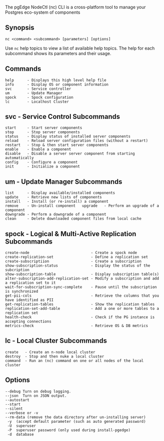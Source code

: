 The pgEdge NodeCtl (nc) CLI is a cross-platform tool to
manage your Postgres eco-system of components

## Synopsis
```
nc <command> <subcommand> [parameters] [options] 
```

Use `nc` help topics to view a list of available help topics.
The help for each subcommand shows its parameters and their usage.

## Commands
```
help      - Displays this high level help file
info      - Display OS or component information
svc       - Service controller
um        - Update Manager
spock     - Spock configuration
lc        - Localhost Cluster
```

## svc - Service Control Subcommands
```
start     - Start server components
stop      - Stop server components
status    - Display status of installed server components
reload    - Reload server configuration files (without a restart)
restart   - Stop & then start server components
enable    - Enable a component
disable   - Disable a server server component from starting automatically
config    - Configure a component
init      - Initialize a component
```

## um - Update Manager Subcommands 
```
list      - Display available/installed components 
update    - Retrieve new lists of components
install   - Install (or re-install) a component  
remove    - Un-install component   upgrade   - Perform an upgrade of a component
downgrade - Perform a downgrade of a component
clean     - Delete downloaded component files from local cache

```

## spock - Logical & Multi-Active Replication Subcommands
```
create-node                            - Create a spock node
create-replication-set                 - Define a replication set
create-subscriptiion                   - Create a subscription
show-subscription-status               - Display the status of the subcription
show-subscription-table                - Display subscription table(s)
alter-subscription-add-replication-set - Modify a subscription and add a replication set to it
wait-for-subscription-sync-complete    - Pause until the subscription is synchronized
get-pii-cols                           - Retrieve the columns that you have identified as PII
get-replication-tables                 - Show the replication tables
replication-set-add-table              - Add a one or more tables to a replication set
health-check                           - Check if the PG instance is accepting connections
metrics-check                          - Retrieve OS & DB metrics
```

## lc - Local Cluster Subcommands
```
create   - Create an n-node local cluster
destroy  - Stop and then nuke a local cluster
command  - Run an (nc) command on one or all nodes of the local cluster
```

## Options
```
--debug Turn on debug logging.
--json  Turn on JSON output.
--autostart
--start
--silent
--verbose or -v
--rm-data (remove the data directory after un-installing server)
 -y  (accept default parameter (such as auto generated password)
 -U  superuser
 -P  superuser password (only used during install-pgedge)
 -d  database
```
